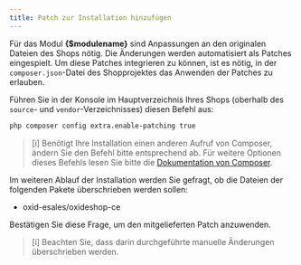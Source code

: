 ```yaml
---
title: Patch zur Installation hinzufügen
---
```


Für das Modul **{$modulename}** sind Anpassungen an den originalen Dateien des Shops nötig. Die Änderungen werden automatisiert als Patches eingespielt. Um diese Patches integrieren zu können, ist es nötig, in der `composer.json`-Datei des Shopprojektes das Anwenden der Patches zu erlauben.

Führen Sie in der Konsole im Hauptverzeichnis Ihres Shops (oberhalb des `source`- und `vendor`-Verzeichnisses) diesen Befehl aus:

```bash
php composer config extra.enable-patching true
```

> [i] Benötigt Ihre Installation einen anderen Aufruf von Composer, ändern Sie den Befehl bitte entsprechend ab. Für weitere Optionen dieses Befehls lesen Sie bitte die [Dokumentation von Composer](https://getcomposer.org/doc/03-cli.md#require).

Im weiteren Ablauf der Installation werden Sie gefragt, ob die Dateien der folgenden Pakete überschrieben werden sollen:

* oxid-esales/oxideshop-ce

Bestätigen Sie diese Frage, um den mitgelieferten Patch anzuwenden.

> [i] Beachten Sie, dass darin durchgeführte manuelle Änderungen überschrieben werden.
